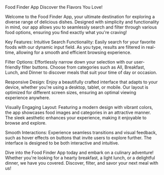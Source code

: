 Food Finder App
Discover the Flavors You Love!

Welcome to the Food Finder App, your ultimate destination for exploring a diverse range of delicious dishes. Designed with simplicity and functionality in mind, our app allows you to seamlessly search and filter through various food options, ensuring you find exactly what you're craving!

Key Features:
Intuitive Search Functionality: Easily search for your favorite foods with our dynamic input field. As you type, results are filtered in real-time, allowing for a smooth and efficient browsing experience.

Filter Options: Effortlessly narrow down your selection with our user-friendly filter buttons. Choose from categories such as All, Breakfast, Lunch, and Dinner to discover meals that suit your time of day or occasion.

Responsive Design: Enjoy a beautifully crafted interface that adapts to your device, whether you're using a desktop, tablet, or mobile. Our layout is optimized for different screen sizes, ensuring an optimal viewing experience anywhere.

Visually Engaging Layout: Featuring a modern design with vibrant colors, the app showcases food images and categories in an attractive manner. The sleek aesthetic enhances your experience, making it enjoyable to browse and explore.

Smooth Interactions: Experience seamless transitions and visual feedback, such as hover effects on buttons that invite users to explore further. The interface is designed to be both interactive and intuitive.

Dive into the Food Finder App today and embark on a culinary adventure! Whether you're looking for a hearty breakfast, a light lunch, or a delightful dinner, we have you covered. Discover, filter, and savor your next meal with us!

